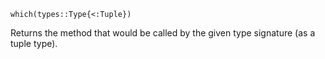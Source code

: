 ```
which(types::Type{<:Tuple})
```

Returns the method that would be called by the given type signature (as a tuple type).
